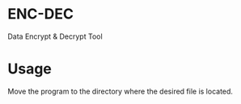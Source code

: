 # ENC-DEC
Data Encrypt &amp; Decrypt Tool

# Usage
Move the program to the directory where the desired file is located.
